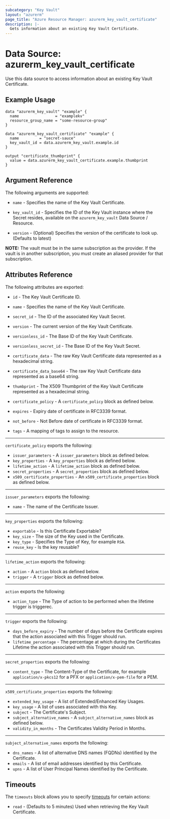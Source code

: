```yaml
---
subcategory: "Key Vault"
layout: "azurerm"
page_title: "Azure Resource Manager: azurerm_key_vault_certificate"
description: |-
  Gets information about an existing Key Vault Certificate.
---
```


# Data Source: azurerm_key_vault_certificate

Use this data source to access information about an existing Key Vault Certificate.

## Example Usage

```hcl
data "azurerm_key_vault" "example" {
  name                = "examplekv"
  resource_group_name = "some-resource-group"
}

data "azurerm_key_vault_certificate" "example" {
  name         = "secret-sauce"
  key_vault_id = data.azurerm_key_vault.example.id
}

output "certificate_thumbprint" {
  value = data.azurerm_key_vault_certificate.example.thumbprint
}
```

## Argument Reference

The following arguments are supported:

* `name` - Specifies the name of the Key Vault Certificate.

* `key_vault_id` - Specifies the ID of the Key Vault instance where the Secret resides, available on the `azurerm_key_vault` Data Source / Resource.

* `version` - (Optional) Specifies the version of the certificate to look up.  (Defaults to latest)

**NOTE:** The vault must be in the same subscription as the provider. If the vault is in another subscription, you must create an aliased provider for that subscription.

## Attributes Reference

The following attributes are exported:


* `id` - The Key Vault Certificate ID.

* `name` - Specifies the name of the Key Vault Certificate.

* `secret_id` - The ID of the associated Key Vault Secret.

* `version` - The current version of the Key Vault Certificate.

* `versionless_id` - The Base ID of the Key Vault Certificate.

* `versionless_secret_id` - The Base ID of the Key Vault Secret.

* `certificate_data` - The raw Key Vault Certificate data represented as a hexadecimal string.

* `certificate_data_base64` - The raw Key Vault Certificate data represented as a base64 string.

* `thumbprint` - The X509 Thumbprint of the Key Vault Certificate represented as a hexadecimal string.

* `certificate_policy` - A `certificate_policy` block as defined below.

* `expires` - Expiry date of certificate in RFC3339 format.

* `not_before` - Not Before date of certificate in RFC3339 format.

* `tags` - A mapping of tags to assign to the resource.

---

`certificate_policy` exports the following:

* `issuer_parameters` - A `issuer_parameters` block as defined below.
* `key_properties` - A `key_properties` block as defined below.
* `lifetime_action` - A `lifetime_action` block as defined below.
* `secret_properties` - A `secret_properties` block as defined below.
* `x509_certificate_properties` - An `x509_certificate_properties` block as defined below.

---

`issuer_parameters` exports the following:

* `name` - The name of the Certificate Issuer.

---

`key_properties` exports the following:

* `exportable` - Is this Certificate Exportable?
* `key_size` - The size of the Key used in the Certificate.
* `key_type` - Specifies the Type of Key, for example `RSA`.
* `reuse_key` - Is the key reusable?

---

`lifetime_action` exports the following:

* `action` - A `action` block as defined below.
* `trigger` - A `trigger` block as defined below.

---

`action` exports the following:

* `action_type` - The Type of action to be performed when the lifetime trigger is triggerec.

---

`trigger` exports the following:

* `days_before_expiry` - The number of days before the Certificate expires that the action associated with this Trigger should run.
* `lifetime_percentage` - The percentage at which during the Certificates Lifetime the action associated with this Trigger should run.

---

`secret_properties` exports the following:

* `content_type` - The Content-Type of the Certificate, for example `application/x-pkcs12` for a PFX or `application/x-pem-file` for a PEM.

---

`x509_certificate_properties` exports the following:

* `extended_key_usage` - A list of Extended/Enhanced Key Usages.
* `key_usage` - A list of uses associated with this Key.
* `subject` - The Certificate's Subject.
* `subject_alternative_names` - A `subject_alternative_names` block as defined below.
* `validity_in_months` - The Certificates Validity Period in Months.

---

`subject_alternative_names` exports the following:

* `dns_names` - A list of alternative DNS names (FQDNs) identified by the Certificate.
* `emails` - A list of email addresses identified by this Certificate.
* `upns` - A list of User Principal Names identified by the Certificate.

## Timeouts

The `timeouts` block allows you to specify [timeouts](https://www.terraform.io/language/resources/syntax#operation-timeouts) for certain actions:

* `read` - (Defaults to 5 minutes) Used when retrieving the Key Vault Certificate.
